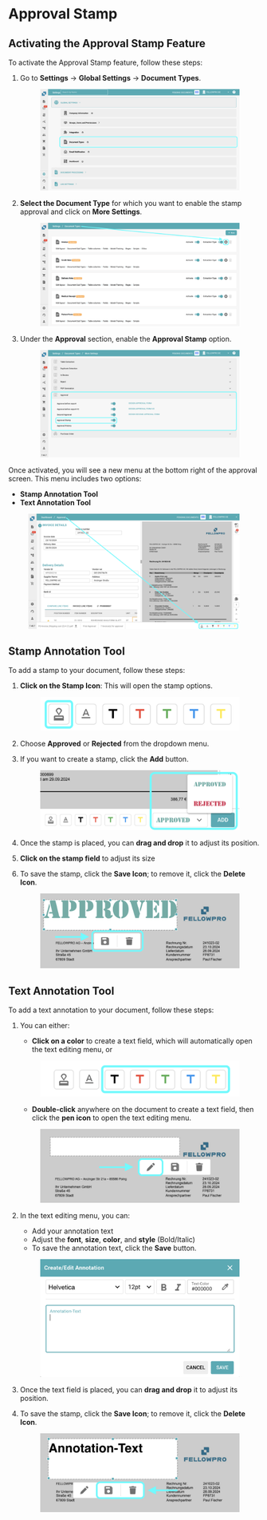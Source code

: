 # Approval Stamp

## Activating the Approval Stamp Feature

To activate the Approval Stamp feature, follow these steps:

1.  Go to **Settings** → **Global Settings** → **Document Types**.

    <figure><img src="../../../../../.gitbook/assets/ApprovalStamp_1.png" alt=""><figcaption></figcaption></figure>
2.  **Select the Document Type** for which you want to enable the stamp approval and click on **More Settings**.

    <figure><img src="../../../../../.gitbook/assets/ApprovalStamp_2.png" alt=""><figcaption></figcaption></figure>
3.  Under the **Approval** section, enable the **Approval Stamp** option.

    <figure><img src="../../../../../.gitbook/assets/ApprovalStamp_3.png" alt=""><figcaption></figcaption></figure>

Once activated, you will see a new menu at the bottom right of the approval screen. This menu includes two options:

* **Stamp Annotation Tool**
* **Text Annotation Tool**

<figure><img src="../../../../../.gitbook/assets/ApprovalStamp_4.png" alt=""><figcaption></figcaption></figure>

## Stamp Annotation Tool

To add a stamp to your document, follow these steps:

1.  **Click on the Stamp Icon**: This will open the stamp options.

    <div align="left"><figure><img src="../../../../../.gitbook/assets/ApprovalStamp_5.png" alt=""><figcaption></figcaption></figure></div>
2. Choose **Approved** or **Rejected** from the dropdown menu.
3.  If you want to create a stamp, click the **Add** button.

    <figure><img src="../../../../../.gitbook/assets/ApprovalStamp_6.png" alt=""><figcaption></figcaption></figure>
4. Once the stamp is placed, you can **drag and drop** it to adjust its position.
5. **Click on the stamp field** to adjust its size
6.  To save the stamp, click the **Save Icon**; to remove it, click the **Delete Icon**.

    <figure><img src="../../../../../.gitbook/assets/ApprovalStamp_7.png" alt=""><figcaption></figcaption></figure>

## Text Annotation Tool

To add a text annotation to your document, follow these steps:

1.  You can either:

    * **Click on a color** to create a text field, which will automatically open the text editing menu, or

    <div align="left"><figure><img src="../../../../../.gitbook/assets/ApprovalStamp_8.png" alt=""><figcaption></figcaption></figure></div>

    * **Double-click** anywhere on the document to create a text field, then click the **pen icon** to open the text editing menu.

    <figure><img src="../../../../../.gitbook/assets/ApprovalStamp_9.png" alt=""><figcaption></figcaption></figure>
2.  In the text editing menu, you can:

    * Add your annotation text
    * Adjust the **font**, **size**, **color**, and **style** (Bold/Italic)
    * To save the annotation text, click the **Save** button.

    <figure><img src="../../../../../.gitbook/assets/ApprovalStamp_10.png" alt="" width="563"><figcaption></figcaption></figure>
3. Once the text field is placed, you can **drag and drop** it to adjust its position.
4.  To save the stamp, click the **Save Icon**; to remove it, click the **Delete Icon**.

    <figure><img src="../../../../../.gitbook/assets/ApprovalStamp_11.png" alt=""><figcaption></figcaption></figure>
